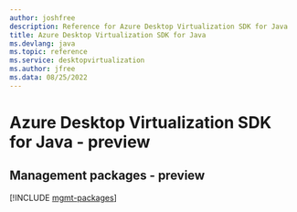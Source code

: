 ```yaml
---
author: joshfree
description: Reference for Azure Desktop Virtualization SDK for Java
title: Azure Desktop Virtualization SDK for Java
ms.devlang: java
ms.topic: reference
ms.service: desktopvirtualization
ms.author: jfree
ms.data: 08/25/2022
---
```

# Azure Desktop Virtualization SDK for Java - preview

## Management packages - preview
[!INCLUDE [mgmt-packages](desktop-virtualization-mgmt-index.md)]